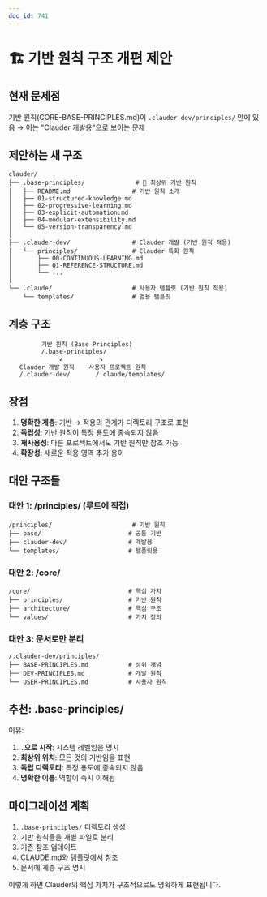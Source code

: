 ```yaml
---
doc_id: 741
---
```


# 🏗️ 기반 원칙 구조 개편 제안

## 현재 문제점
기반 원칙(CORE-BASE-PRINCIPLES.md)이 `.clauder-dev/principles/` 안에 있음
→ 이는 "Clauder 개발용"으로 보이는 문제

## 제안하는 새 구조

```
clauder/
├── .base-principles/              # 🎯 최상위 기반 원칙
│   ├── README.md                 # 기반 원칙 소개
│   ├── 01-structured-knowledge.md
│   ├── 02-progressive-learning.md
│   ├── 03-explicit-automation.md
│   ├── 04-modular-extensibility.md
│   └── 05-version-transparency.md
│
├── .clauder-dev/                 # Clauder 개발 (기반 원칙 적용)
│   └── principles/               # Clauder 특화 원칙
│       ├── 00-CONTINUOUS-LEARNING.md
│       ├── 01-REFERENCE-STRUCTURE.md
│       └── ...
│
└── .claude/                      # 사용자 템플릿 (기반 원칙 적용)
    └── templates/                # 범용 템플릿
```

## 계층 구조

```
         기반 원칙 (Base Principles)
         /.base-principles/
              ↙          ↘
   Clauder 개발 원칙    사용자 프로젝트 원칙
   /.clauder-dev/       /.claude/templates/
```

## 장점

1. **명확한 계층**: 기반 → 적용의 관계가 디렉토리 구조로 표현
2. **독립성**: 기반 원칙이 특정 용도에 종속되지 않음
3. **재사용성**: 다른 프로젝트에서도 기반 원칙만 참조 가능
4. **확장성**: 새로운 적용 영역 추가 용이

## 대안 구조들

### 대안 1: /principles/ (루트에 직접)
```
/principles/                      # 기반 원칙
├── base/                        # 공통 기반
├── clauder-dev/                 # 개발용
└── templates/                   # 템플릿용
```

### 대안 2: /core/ 
```
/core/                           # 핵심 가치
├── principles/                  # 기반 원칙
├── architecture/                # 핵심 구조
└── values/                      # 가치 정의
```

### 대안 3: 문서로만 분리
```
/.clauder-dev/principles/
├── BASE-PRINCIPLES.md           # 상위 개념
├── DEV-PRINCIPLES.md            # 개발 원칙
└── USER-PRINCIPLES.md           # 사용자 원칙
```

## 추천: .base-principles/

이유:
1. **`.`으로 시작**: 시스템 레벨임을 명시
2. **최상위 위치**: 모든 것의 기반임을 표현
3. **독립 디렉토리**: 특정 용도에 종속되지 않음
4. **명확한 이름**: 역할이 즉시 이해됨

## 마이그레이션 계획

1. `.base-principles/` 디렉토리 생성
2. 기반 원칙들을 개별 파일로 분리
3. 기존 참조 업데이트
4. CLAUDE.md와 템플릿에서 참조
5. 문서에 계층 구조 명시

이렇게 하면 Clauder의 핵심 가치가 구조적으로도 명확하게 표현됩니다.